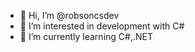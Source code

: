 - 👋 Hi, I’m @robsoncsdev
- 👀 I’m interested in development with C#
- 🌱 I’m currently learning C#,.NET
